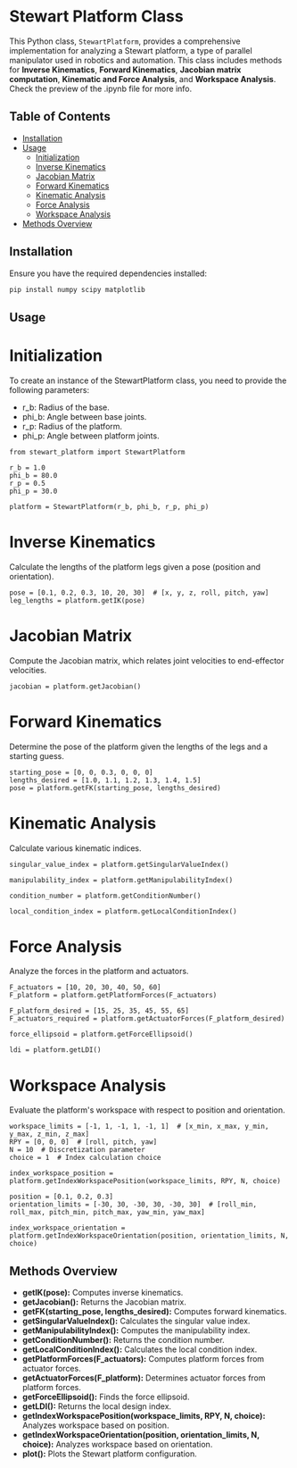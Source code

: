 # Stewart Platform Class

This Python class, `StewartPlatform`, provides a comprehensive implementation for analyzing a Stewart platform, a type of parallel manipulator used in robotics and automation. This class includes methods for **Inverse Kinematics**, **Forward Kinematics**, **Jacobian matrix computation**, **Kinematic and Force Analysis**, and **Workspace Analysis**. Check the preview of the .ipynb file for more info.

## Table of Contents

- [Installation](#installation)
- [Usage](#usage)
  - [Initialization](#initialization)
  - [Inverse Kinematics](#inverse-kinematics)
  - [Jacobian Matrix](#jacobian-matrix)
  - [Forward Kinematics](#forward-kinematics)
  - [Kinematic Analysis](#kinematic-analysis)
  - [Force Analysis](#force-analysis)
  - [Workspace Analysis](#workspace-analysis)
- [Methods Overview](#methods-overview)

## Installation

Ensure you have the required dependencies installed:

```bash
pip install numpy scipy matplotlib
```

## Usage

# Initialization
To create an instance of the StewartPlatform class, you need to provide the following parameters:
- r_b: Radius of the base.
- phi_b: Angle between base joints.
- r_p: Radius of the platform.
- phi_p: Angle between platform joints.
```
from stewart_platform import StewartPlatform

r_b = 1.0
phi_b = 80.0
r_p = 0.5
phi_p = 30.0

platform = StewartPlatform(r_b, phi_b, r_p, phi_p)
```

# Inverse Kinematics
Calculate the lengths of the platform legs given a pose (position and orientation).
```
pose = [0.1, 0.2, 0.3, 10, 20, 30]  # [x, y, z, roll, pitch, yaw]
leg_lengths = platform.getIK(pose)
```

# Jacobian Matrix
Compute the Jacobian matrix, which relates joint velocities to end-effector velocities.

```
jacobian = platform.getJacobian()
```

# Forward Kinematics
Determine the pose of the platform given the lengths of the legs and a starting guess.

```
starting_pose = [0, 0, 0.3, 0, 0, 0]
lengths_desired = [1.0, 1.1, 1.2, 1.3, 1.4, 1.5]
pose = platform.getFK(starting_pose, lengths_desired)

```
# Kinematic Analysis
Calculate various kinematic indices.

```
singular_value_index = platform.getSingularValueIndex()

manipulability_index = platform.getManipulabilityIndex()

condition_number = platform.getConditionNumber()

local_condition_index = platform.getLocalConditionIndex()
```

# Force Analysis
Analyze the forces in the platform and actuators.

```
F_actuators = [10, 20, 30, 40, 50, 60]
F_platform = platform.getPlatformForces(F_actuators)

F_platform_desired = [15, 25, 35, 45, 55, 65]
F_actuators_required = platform.getActuatorForces(F_platform_desired)

force_ellipsoid = platform.getForceEllipsoid()

ldi = platform.getLDI()

```

# Workspace Analysis
Evaluate the platform's workspace with respect to position and orientation.

```
workspace_limits = [-1, 1, -1, 1, -1, 1]  # [x_min, x_max, y_min, y_max, z_min, z_max]
RPY = [0, 0, 0]  # [roll, pitch, yaw]
N = 10  # Discretization parameter
choice = 1  # Index calculation choice

index_workspace_position = platform.getIndexWorkspacePosition(workspace_limits, RPY, N, choice)

position = [0.1, 0.2, 0.3]
orientation_limits = [-30, 30, -30, 30, -30, 30]  # [roll_min, roll_max, pitch_min, pitch_max, yaw_min, yaw_max]

index_workspace_orientation = platform.getIndexWorkspaceOrientation(position, orientation_limits, N, choice)

```

## Methods Overview
- **getIK(pose):** Computes inverse kinematics.
- **getJacobian():** Returns the Jacobian matrix.
- **getFK(starting_pose, lengths_desired):** Computes forward kinematics.
- **getSingularValueIndex():** Calculates the singular value index.
- **getManipulabilityIndex():** Computes the manipulability index.
- **getConditionNumber():** Returns the condition number.
- **getLocalConditionIndex():** Calculates the local condition index.
- **getPlatformForces(F_actuators):** Computes platform forces from actuator forces.
- **getActuatorForces(F_platform):** Determines actuator forces from platform forces.
- **getForceEllipsoid():** Finds the force ellipsoid.
- **getLDI():** Returns the local design index.
- **getIndexWorkspacePosition(workspace_limits, RPY, N, choice):** Analyzes workspace based on position.
- **getIndexWorkspaceOrientation(position, orientation_limits, N, choice):** Analyzes workspace based on orientation.
- **plot():** Plots the Stewart platform configuration.
